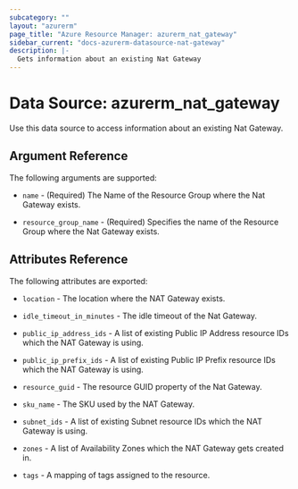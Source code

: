 ```yaml
---
subcategory: ""
layout: "azurerm"
page_title: "Azure Resource Manager: azurerm_nat_gateway"
sidebar_current: "docs-azurerm-datasource-nat-gateway"
description: |-
  Gets information about an existing Nat Gateway
---
```


# Data Source: azurerm_nat_gateway

Use this data source to access information about an existing Nat Gateway.

## Argument Reference

The following arguments are supported:

* `name` - (Required) The Name of the Resource Group where the Nat Gateway exists.

* `resource_group_name` - (Required) Specifies the name of the Resource Group where the Nat Gateway exists.

## Attributes Reference

The following attributes are exported:

* `location` - The location where the NAT Gateway exists.

* `idle_timeout_in_minutes` - The idle timeout of the Nat Gateway.

* `public_ip_address_ids` - A list of existing Public IP Address resource IDs which the NAT Gateway is using.

* `public_ip_prefix_ids` - A list of existing Public IP Prefix resource IDs which the NAT Gateway is using.

* `resource_guid` - The resource GUID property of the Nat Gateway.

* `sku_name` - The SKU used by the NAT Gateway.

* `subnet_ids` - A list of existing Subnet resource IDs which the NAT Gateway is using.

* `zones` - A list of Availability Zones which the NAT Gateway gets created in.

* `tags` - A mapping of tags assigned to the resource.
